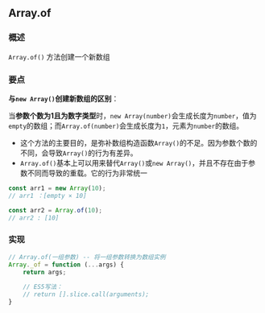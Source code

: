 ## Array.of
### 概述
`Array.of()` 方法创建一个新数组
### 要点
**与`new Array()`创建新数组的区别**：

当**参数个数为1且为数字类型**时，`new Array(number)`会生成长度为`number`，值为`empty`的数组；而`Array.of(number)`会生成长度为`1`，元素为`number`的数组。

- 这个方法的主要目的，是弥补数组构造函数`Array()`的不足。因为参数个数的不同，会导致`Array()`的行为有差异。
- `Array.of()`基本上可以用来替代`Array()`或`new Array()`，并且不存在由于参数不同而导致的重载。它的行为非常统一

```js
const arr1 = new Array(10);
// arr1 ：[empty × 10]

const arr2 = Array.of(10);
// arr2 : [10] 
```
### 实现
```js
// Array.of(一组参数) -- 将一组参数转换为数组实例
Array._of = function (...args) {
    return args;
    
    // ES5写法：
    // return [].slice.call(arguments);
}
```
